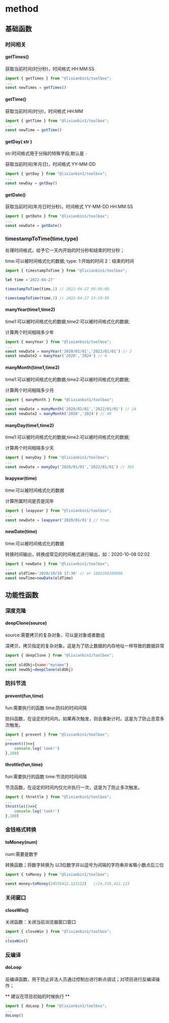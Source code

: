 # method

## 基础函数

### 时间相关

#### getTimes()

获取当前时间(时分秒)，时间格式 HH:MM:SS

```js
import { getTimes } from "@lixianbin1/toolbox";
...
const newTimes = getTimes()
```

#### getTime()

获取当前时间(时分)，时间格式 HH:MM

```js
import { getTime } from "@lixianbin1/toolbox";
...
const newTime = getTime()
```

#### getDay( str )

str:时间格式用于分隔的特殊字段;默认是 `-`

获取当前时间(年月日)，时间格式 YY-MM-DD

```js
import { getDay } from "@lixianbin1/toolbox";
...
const newDay = getDay()
```

#### getDate()

获取当前时间(年月日时分秒)，时间格式 YY-MM-DD HH:MM:SS

```js
import { getDate } from "@lixianbin1/toolbox";
...
const newDate = getDate()
```

### timestampToTime(time,type)

处理时间格式，给予它一天内开始的时分秒和结束的时分秒；

time:可以被时间格式化的数据;  type: 1:开始的时间  2：结束的时间

```js
import { timestampToTime } from "@lixianbin1/toolbox";

let time ='2022-04-27'

timestampToTime(time,1) // 2022-04-27 00:00:00

timestampToTime(time,2) // 2022-04-27 23:59:59

```

#### manyYear(time1,time2)

time1:可以被时间格式化的数据;time2:可以被时间格式化的数据;

计算两个时间相隔多少年

```js
import { manyYear } from "@lixianbin1/toolbox";
...
const newDate = manyYear('2020/01/01','2022/01/01') // 2
const newDate2 = manyYear('2020','2024') // 4
```

#### manyMonth(time1,time2)

time1:可以被时间格式化的数据;time2:可以被时间格式化的数据;

计算两个时间相隔多少月

```js
import { manyMonth } from "@lixianbin1/toolbox";
...
const newDate = manyMonth('2020/01/01','2022/01/01') // 24
const newDate2 = manyMonth('2020','2024') // 48
```

#### manyDay(time1,time2)

time1:可以被时间格式化的数据;time2:可以被时间格式化的数据;

计算两个时间相隔多少天

```js
import { manyDay } from "@lixianbin1/toolbox";
...
const newDate = manyDay('2020/01/01','2022/01/01') // 365
```

#### leapyear(time)

time:可以被时间格式化的数据

计算所属时间是否是闰年

```js
import { leapyear } from "@lixianbin1/toolbox";
...
const newDate = leapyear('2020/01/01') // true
```

#### newDate(time)

time:可以被时间格式化的数据

转换时间输出，转换成常见的时间格式进行输出，如：2020-10-08 02:02

```js
import { newDate } from "@lixianbin1/toolbox";
...
const oldTime='2020/10/10 17:30' // or 1602268200000
const newTime=newDate(oldTime)
```

## 功能性函数

### 深度克隆

#### deepClone(source)

source:需要拷贝的复杂对象，可以是对象或者数组

深拷贝，拷贝指定的复杂对象，这是为了防止数据的内存地址一样导致的数据异常

```js
import { deepClone } from "@lixianbin1/toolbox";
...
const oldObj={name:"myname"}
const newObj=deepClone(oldObj)
```

### 防抖节流

#### prevent(fun,time)

fun:需要执行的函数 time:防抖的时间间隔

防抖函数，在设定的时间内，如果再次触发，则会重新计时。这是为了防止恶意多次触发。
```js
import { prevent } from "@lixianbin1/toolbox";
...
prevent(()=>{
    console.log('look!')
},100)
```

#### throttle(fun,time)

fun:需要执行的函数 time:节流的时间间隔

节流函数，在设定的时间内仅允许执行一次，这是为了防止多次触发。
```js
import { throttle } from "@lixianbin1/toolbox";
...
throttle(()=>{
    console.log('look!')
},100)
```

### 金钱格式转换

#### toMoney(num)

num:需要是数字

转换函数；将数字转换为 以3位数字并以逗号为间隔的字符串并省略小数点后三位

```js
import { toMoney } from "@lixianbin1/toolbox";
...
const money=toMoney(24535412.123122)   //24,535,412.123
```

### 关闭窗口

#### closeWin()

关闭函数：关闭当前浏览器窗口窗口

```js
import { closeWin } from "@lixianbin1/toolbox";
...
closeWin()
```

### 反编译

#### doLoop

反编译函数，用于防止非法人员通过控制台进行断点调试；对项目进行反编译操作；

** 建议在项目初始的时候执行 **

```js 
import { doLoop } from "@lixianbin1/toolbox";
...
doLoop()
```
